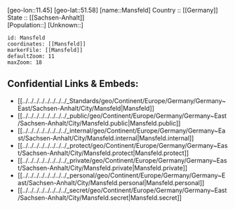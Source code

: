﻿---
location: [51.58,11.45] 
mapzoom: [7,12] 
mapmarker: city 
type: City
tags:
- geo/City


SpocWebEntityId: 32258
isDeleted: false
confidential: public

---
[geo-lon::11.45] 
[geo-lat::51.58] 
[name::Mansfeld] 
Country :: [[Germany]]  
State :: [[Sachsen-Anhalt]]  
[Population::] 
[Unknown::] 


```leaflet
id: Mansfeld
coordinates: [[Mansfeld]] 
markerFile: [[Mansfeld]] 
defaultZoom: 11 
maxZoom: 18
```


## Confidential Links & Embeds: 
- [[../../../../../../../../_Standards/geo/Continent/Europe/Germany/Germany~East/Sachsen-Anhalt/City/Mansfeld|Mansfeld]] 
- [[../../../../../../../../_public/geo/Continent/Europe/Germany/Germany~East/Sachsen-Anhalt/City/Mansfeld.public|Mansfeld.public]] 
- [[../../../../../../../../_internal/geo/Continent/Europe/Germany/Germany~East/Sachsen-Anhalt/City/Mansfeld.internal|Mansfeld.internal]] 
- [[../../../../../../../../_protect/geo/Continent/Europe/Germany/Germany~East/Sachsen-Anhalt/City/Mansfeld.protect|Mansfeld.protect]] 
- [[../../../../../../../../_private/geo/Continent/Europe/Germany/Germany~East/Sachsen-Anhalt/City/Mansfeld.private|Mansfeld.private]] 
- [[../../../../../../../../_personal/geo/Continent/Europe/Germany/Germany~East/Sachsen-Anhalt/City/Mansfeld.personal|Mansfeld.personal]] 
- [[../../../../../../../../_secret/geo/Continent/Europe/Germany/Germany~East/Sachsen-Anhalt/City/Mansfeld.secret|Mansfeld.secret]] 
